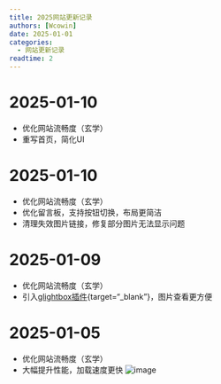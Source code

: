 ```yaml
---
title: 2025网站更新记录
authors: [Wcowin]
date: 2025-01-01
categories:
  - 网站更新记录
readtime: 2
---
```

## </p><h1 id="01" name="01"><strong>2025-01-10</strong></h1><p>
* 优化网站流畅度（玄学）
* 重写首页，简化UI

## </p><h1 id="01" name="01"><strong>2025-01-10</strong></h1><p>
* 优化网站流畅度（玄学）
* 优化留言板，支持按钮切换，布局更简洁
* 清理失效图片链接，修复部分图片无法显示问题


## </p><h1 id="01" name="01"><strong>2025-01-09</strong></h1><p>
* 优化网站流畅度（玄学）
* 引入[glightbox插件](https://github.com/blueswen/mkdocs-glightbox){target=“_blank”}，图片查看更方便


## </p><h1 id="01" name="01"><strong>2025-01-05</strong></h1><p>
* 优化网站流畅度（玄学）
* 大幅提升性能，加载速度更快
  ![image](https://s1.imagehub.cc/images/2025/01/05/7164642e16ff90239bee5c46709ad50f.png)
